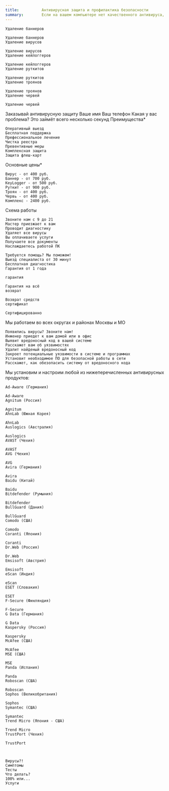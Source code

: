 ```yaml
---
title:          Антивирусная защита и профилактика безопасности
summary:        Если на вашем компьютере нет качественного антивируса, то с вероятностью 60% в вашем компьютере уже поселился вредоносный код (по данным VirusBLT). Если вы хотите вылечить/удалить вирусы, вы опасаетесь за сохранность данных и вообще есть желание обезопасить работу в сети интернет, обращайтесь к нам. Наш опыт позволяет вести непримиримую борьбу с вредоносным кодом.
---
```





    Удаление баннеров

    Удаление баннеров
    Удаление вирусов

    Удаление вирусов
    Удаление кейлоггеров

    Удаление кейлоггеров
    Удаление руткитов

    Удаление руткитов
    Удаление троянов

    Удаление троянов
    Удаление червей

    Удаление червей

Заказывай антивирусную защиту
Ваше имя Ваш телефон Какая у вас проблема?
Это займёт всего несколько секунд
Преимущества*

    Оперативный выезд
    Бесплатная поддержка
    Префессиональное лечение
    Чистка реестра
    Превентивные меры
    Комплексная защита
    Защита флеш-карт

Основные цены*

    Вирус - от 400 руб.
    Баннер - от 700 руб.
    KeyLogger - от 500 руб.
    Руткит - от 900 руб.
    Троян - от 400 руб.
    Червь - от 400 руб.
    Комплекс - 2400 руб.

Схема работы

    Звоните нам с 9 до 21
    Мастер приезжает к вам
    Проводит диагностику
    Удаляет все вирусы
    Вы оплачиваете услуги
    Получаете все документы
    Наслаждаетесь работой ПК

    Требуется помощь? Мы поможем!
    Выезд специалиста от 30 минут
    Бесплатная диагностика
    Гарантия от 1 года

    гарантия

    Гарантия на всё
    возврат

    Возврат средств
    сертификат

    Сертифицированно

Мы работаем во всех округах и районах Москвы и МО

    Появились вирусы? Звоните нам!
    Инженер приедет к вам домой или в офис
    Выявит вредоносный код в вашей системе
    Расскажет вам об уязвимостях
    Удалит найденый вредоносный код
    Закроет потенциальные уязвимости в системе и программах
    Установит необходимое ПО для безопасной работы в сети
    Расскажет, как обезопасить систему от вредоносного кода

Мы установим и настроим любой из нижеперечисленных антивирусных продуктов:

    Ad-Aware (Германия)

    Ad-Aware
    Agnitum (Россия)

    Agnitum
    AhnLab (Южная Корея)

    AhnLab
    Auslogics (Австралия)

    Auslogics
    AVAST (Чехия)

    AVAST
    AVG (Чехия)

    AVG
    Avira (Германия)

    Avira
    Baidu (Китай)

    Baidu
    Bitdefender (Румыния)

    Bitdefender
    BullGuard (Дания)

    BullGuard
    Comodo (США)

    Comodo
    Coranti (Япония)

    Coranti
    Dr.Web (Россия)

    Dr.Web
    Emsisoft (Австрия)

    Emsisoft
    eScan (Индия)

    eScan
    ESET (Словакия)

    ESET
    F-Secure (Финляндия)

    F-Secure
    G Data (Германия)

    G Data
    Kaspersky (Россия)

    Kaspersky
    McAfee (США)

    McAfee
    MSE (США)

    MSE
    Panda (Испания)

    Panda
    Roboscan (США)

    Roboscan
    Sophos (Великобритания)

    Sophos
    Symantec (США)

    Symantec
    Trend Micro (Япония - США)

    Trend Micro
    TrustPort (Чехия)

    TrustPort



    Вирусы?!
    Симптомы
    Тесты
    Что делать?
    100% или...
    Услуги
